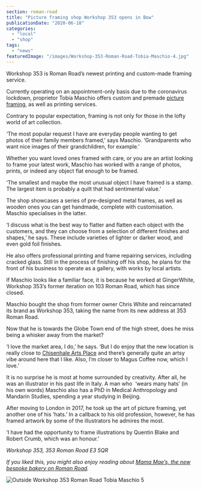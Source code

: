 ```yaml
---
section: roman-road
title: "Picture framing shop Workshop 353 opens in Bow"
publicationDate: "2020-06-18"
categories: 
  - "local"
  - "shop"
tags: 
  - "news"
featuredImage: "/images/Workshop-353-Roman-Road-Tobia-Maschio-4.jpg"
---
```


  
Workshop 353 is Roman Road’s newest printing and custom-made framing service. 

Currently operating on an appointment-only basis due to the coronavirus lockdown, proprietor Tobia Maschio offers custom and premade [picture framing](https://romanroadlondon.com/secret-services-high-street/), as well as printing services. 

Contrary to popular expectation, framing is not only for those in the lofty world of art collection. 

‘The most popular request I have are everyday people wanting to get photos of their family members framed,’ says Maschio. ‘Grandparents who want nice images of their grandchildren, for example.’

Whether you want loved ones framed with care, or you are an artist looking to frame your latest work, Maschio has worked with a range of photos, prints, or indeed any object flat enough to be framed.

‘The smallest and maybe the most unusual object I have framed is a stamp. The largest item is probably a quilt that had sentimental value.’

The shop showcases a series of pre-designed metal frames, as well as wooden ones you can get handmade, complete with customisation. Maschio specialises in the latter. 

‘I discuss what is the best way to flatter and flatten each object with the customers, and they can choose from a selection of different finishes and shapes,’ he says. These include varieties of lighter or darker wood, and even gold foil finishes. 

He also offers professional printing and frame repairing services, including cracked glass. Still in the process of finishing off his shop, he plans for the front of his business to operate as a gallery, with works by local artists. 

If Maschio looks like a familiar face, it is because he worked at GingerWhite, Workshop 353’s former iteration on 103 Roman Road, which has since closed. 

Maschio bought the shop from former owner Chris White and reincarnated its brand as Workshop 353, taking the name from its new address at 353 Roman Road. 

Now that he is towards the Globe Town end of the high street, does he miss being a whisker away from the market?

‘I love the market area, I do,’ he says. ‘But I do enjoy that the new location is really close to [Chisenhale Arts Place](https://romanroadlondon.com/chisenhale-art-place-bow/) and there’s generally quite an artsy vibe around here that I like. Also, I’m closer to Magus Coffee now, which I love.’

It is no surprise he is most at home surrounded by creativity. After all, he was an illustrator in his past life in Italy. A man who  ‘wears many hats’ (in his own words) Maschio also has a PhD in Medical Anthropology and Mandarin Studies, spending a year studying in Beijing. 

After moving to London in 2017, he took up the art of picture framing, yet another one of his ‘hats.’ In a callback to his old profession, however, he has framed artwork by some of the illustrators he admires the most. 

‘I have had the opportunity to frame illustrations by Quentin Blake and Robert Crumb, which was an honour.’

_Workshop 353, 353 Roman Road E3 5QR_

_If you liked this, you might also enjoy reading about_ [_Mama Mae’s, the new bespoke bakery on Roman Road_](https://romanroadlondon.com/mama-mae-cake-shop-opens/)_._

![Outside Workshop 353 Roman Road Tobia Maschio 5](/images/Workshop-353-Roman-Road-Tobia-Maschio-5-1024x683.jpg)
